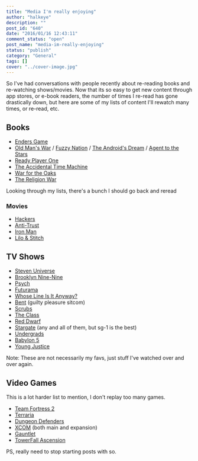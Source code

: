 ```yaml
---
title: "Media I'm really enjoying"
author: "halkeye"
description: ""
post_id: "640"
date: "2016/01/16 12:43:11"
comment_status: "open"
post_name: "media-im-really-enjoying"
status: "publish"
category: "General"
tags: []
cover: "../cover-image.jpg"
---
```


So I've had conversations with people recently about re-reading books and re-watching shows/movies. Now that its so easy to get new content through app stores, or e-book readers, the number of times I re-read has gone drastically down, but here are some of my lists of content I'll rewatch many times, or re-read, etc.


## Books

*   [Enders Game](https://www.goodreads.com/book/show/375802.Ender_s_Game)
*   [Old Man's War](https://www.goodreads.com/book/show/51964.Old_Man_s_War) / [Fuzzy Nation](https://www.goodreads.com/book/show/9647532-fuzzy-nation) / [The Android's Dream](https://www.goodreads.com/book/show/1126509.The_Android_s_Dream) / [Agent to the Stars](https://www.goodreads.com/book/show/3188404-agent-to-the-stars)
*   [Ready Player One](https://www.goodreads.com/book/show/9969571-ready-player-one)
*   [The Accidental Time Machine](https://www.goodreads.com/book/show/3744307-the-accidental-time-machine)
*   [War for the Oaks](https://www.goodreads.com/book/show/771527.War_for_the_Oaks)
*   [The Religion War](https://www.goodreads.com/book/show/53885.The_Religion_War)


Looking through my lists, there's a bunch I should go back and reread


### Movies

*   [Hackers](https://www.themoviedb.org/movie/10428?language=en)
*   [Anti-Trust](https://www.themoviedb.org/movie/9989?language=en)
*   [Iron Man](https://www.themoviedb.org/movie/1726?language=en)
*   [Lilo & Stitch](https://www.themoviedb.org/movie/11544?language=en)


## TV Shows

*   [Steven Universe](https://www.imdb.com/title/tt3061046/?ref_=fn_al_tt_4)
*   [Brooklyn Nine-Nine](https://www.imdb.com/title/tt2467372/?ref_=fn_al_tt_1)
*   [Psych](https://www.imdb.com/title/tt0491738/?ref_=fn_al_tt_1)
*   [Futurama](https://www.imdb.com/title/tt0149460/?ref_=fn_al_tt_1)
*   [Whose Line Is It Anyway?](https://www.imdb.com/title/tt2919910/?ref_=fn_al_tt_2)
*   [Bent](https://www.imdb.com/title/tt1839417/?ref_=fn_al_tt_2) (guilty pleasure sitcom)
*   [Scrubs](https://www.imdb.com/title/tt0285403/)
*   [The Class](https://www.imdb.com/title/tt0484082/)
*   [Red Dwarf](https://www.imdb.com/title/tt0094535/)
*   [Stargate](https://www.imdb.com/title/tt0118480/) (any and all of them, but sg-1 is the best)
*   [Undergrads](https://www.imdb.com/title/tt0292861/)
*   [Babylon 5](https://www.imdb.com/title/tt0105946/?ref_=fn_al_tt_1)
*   [Young Justice](https://www.imdb.com/title/tt1641384/?ref_=fn_al_tt_1)


Note: These are not necessarily my favs, just stuff I've watched over and over again.


## Video Games


This is a lot harder list to mention, I don't replay too many games.

*   [Team Fortress 2](https://store.steampowered.com/app/440/)
*   [Terraria](https://store.steampowered.com/app/105600/)
*   [Dungeon Defenders](https://store.steampowered.com/app/65800/)
*   [XCOM](https://store.steampowered.com/app/200510/) (both main and expansion)
*   [Gauntlet](https://store.steampowered.com/app/258970)
*   [TowerFall Ascension](https://store.steampowered.com/app/251470)


PS, really need to stop starting posts with so.

